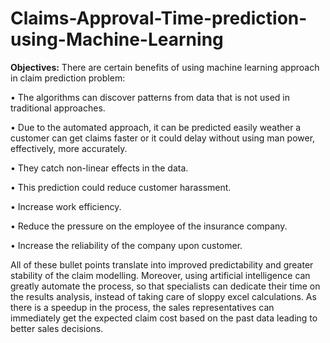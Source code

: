 # Claims-Approval-Time-prediction-using-Machine-Learning

**Objectives:**
There are certain benefits of using machine learning approach in claim prediction problem:

• The algorithms can discover patterns from data that is not used in traditional approaches.

• Due to the automated approach, it can be predicted easily weather a customer can get claims faster or it could delay without using man power, effectively, more accurately.

• They catch non-linear effects in the data.

• This prediction could reduce customer harassment.

• Increase work efficiency.

• Reduce the pressure on the employee of the insurance company.

• Increase the reliability of the company upon customer.

All of these bullet points translate into improved predictability and greater stability of the claim modelling. Moreover, using artificial intelligence can greatly automate the process, so that specialists can dedicate their time on the results analysis, instead of taking care of sloppy excel calculations. As there is a speedup in the process, the sales representatives can immediately get the expected claim cost based on the past data leading to better sales decisions.
